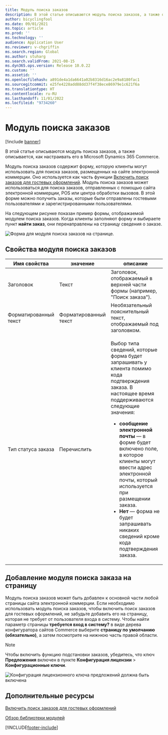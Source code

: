 ```yaml
---
title: Модуль поиска заказов
description: В этой статье описываются модуль поиска заказов, а также описывается, как настраивать его в Microsoft Dynamics 365 Commerce.
author: bicyclingfool
ms.date: 09/01/2021
ms.topic: article
ms.prod: ''
ms.technology: ''
audience: Application User
ms.reviewer: v-chgriffin
ms.search.region: Global
ms.author: stuharg
ms.search.validFrom: 2021-08-15
ms.dyn365.ops.version: Release 10.0.22
ms.custom: ''
ms.assetid: ''
ms.openlocfilehash: a891de4a1da6641a02b8316d16ac2e9a8180fac1
ms.sourcegitcommit: e25fe4228add88dd37f4f38ece86979e1c621f6a
ms.translationtype: HT
ms.contentlocale: ru-RU
ms.lasthandoff: 11/01/2022
ms.locfileid: "9734260"
---
```

# <a name="order-lookup-module"></a>Модуль поиска заказов

[!include [banner](includes/banner.md)]

В этой статье описываются модуль поиска заказов, а также описывается, как настраивать его в Microsoft Dynamics 365 Commerce.

Модуль поиска заказов содержит форму, которую клиенты могут использовать для поиска заказов, размещенных на сайте электронной коммерции. Оно используется как часть функции [Включить поиск заказов для гостевых оформлений](order-lookup-guest.md). Модуль поиска заказов может использоваться для поиска заказов, отправленных с помощью сайта электронной коммерции, POS или центра обработки вызовов. В этой форме можно получить заказы, которые были отправлены гостевыми пользователями и зарегистрированными пользователями.

На следующем рисунке показан пример формы, отображаемой модулем поиска заказов. Когда клиенты заполняют форму и выбираете пункт **найти заказ**, они перенаправлены на страницу сведения о заказе.

![Форма для модуля поиска заказов на странице.](./media/OrderLookup_module.PNG)

## <a name="order-lookup-module-properties"></a>Свойства модуля поиска заказов

| Имя свойства     | значение     | описание |
|-------------------|-----------|-------------|
| Заголовок           | Текст      | Заголовок, отображаемый в верхней части формы (например, "Поиск заказа"). |
| Форматированный текст         | Форматированный текст | Необязательный пояснительный текст, отображаемый под заголовком. |
| Тип статуса заказа | Перечислить      | <p>Выбор типа сведений, которые форма будет запрашивать у клиента помимо кода подтверждения заказа. В настоящее время поддерживаются следующие значения:</p><ul><li><b>сообщение электронной почты</b> — в форме будет включено поле, в которое клиенты могут ввести адрес электронной почты, который используется при размещении заказа.</li><li><b>Нет</b> — форма не будет запрашивать никаких сведений кроме кода подтверждения заказа.</li></ul> |

## <a name="add-an-order-lookup-module-to-a-page"></a>Добавление модуля поиска заказа на страницу

Модуль поиска заказов может быть добавлен к основной части любой страницы сайта электронной коммерции. Если необходимо использовать модуль поиска заказов, чтобы включить поиск заказов для гостевых оформлений, не забудьте добавить его на страницу, которая не требует от пользователя входа в систему. Чтобы найти параметр страницы **требуется вход в систему?** в виде дерева конфигуратора сайтов Commerce выберите **страницу по умолчанию (обязательно)**, а затем посмотрите на нижнюю часть правой области.


> [!NOTE]
> Чтобы включить функцию подстановки заказов, убедитесь, что ключ **Предложения** включен в пункте **Конфигурация лицензии** > **Конфигурационные ключи**.
>
> ![Конфигурация лицензионного ключа предложений должна быть включена](./media/Quotations_License_Key_Configuration.png)

## <a name="additional-resources"></a>Дополнительные ресурсы

[Включить поиск заказов для гостевых оформлений](order-lookup-guest.md)

[Обзор библиотеки модулей](starter-kit-overview.md)

[!INCLUDE[footer-include](../includes/footer-banner.md)]

